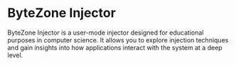 # ByteZone Injector
ByteZone Injector is a user-mode injector designed for educational purposes in computer science. It allows you to explore injection techniques and gain insights into how applications interact with the system at a deep level.
